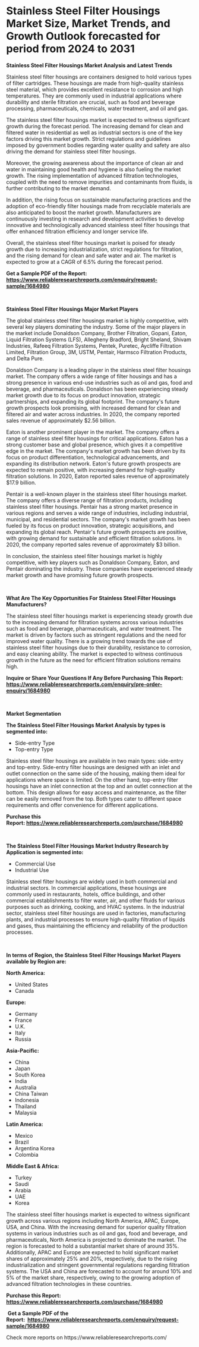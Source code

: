 <p><h1>Stainless Steel Filter Housings Market Size, Market Trends, and Growth Outlook forecasted for period from 2024 to 2031</h1></p><p><strong>Stainless Steel Filter Housings Market Analysis and Latest Trends</strong></p>
<p><p>Stainless steel filter housings are containers designed to hold various types of filter cartridges. These housings are made from high-quality stainless steel material, which provides excellent resistance to corrosion and high temperatures. They are commonly used in industrial applications where durability and sterile filtration are crucial, such as food and beverage processing, pharmaceuticals, chemicals, water treatment, and oil and gas.</p><p>The stainless steel filter housings market is expected to witness significant growth during the forecast period. The increasing demand for clean and filtered water in residential as well as industrial sectors is one of the key factors driving this market growth. Strict regulations and guidelines imposed by government bodies regarding water quality and safety are also driving the demand for stainless steel filter housings.</p><p>Moreover, the growing awareness about the importance of clean air and water in maintaining good health and hygiene is also fueling the market growth. The rising implementation of advanced filtration technologies, coupled with the need to remove impurities and contaminants from fluids, is further contributing to the market demand.</p><p>In addition, the rising focus on sustainable manufacturing practices and the adoption of eco-friendly filter housings made from recyclable materials are also anticipated to boost the market growth. Manufacturers are continuously investing in research and development activities to develop innovative and technologically advanced stainless steel filter housings that offer enhanced filtration efficiency and longer service life.</p><p>Overall, the stainless steel filter housings market is poised for steady growth due to increasing industrialization, strict regulations for filtration, and the rising demand for clean and safe water and air. The market is expected to grow at a CAGR of 6.5% during the forecast period.</p></p>
<p><strong>Get a Sample PDF of the Report:&nbsp; <a href="https://www.reliableresearchreports.com/enquiry/request-sample/1684980">https://www.reliableresearchreports.com/enquiry/request-sample/1684980</a></strong></p>
<p>&nbsp;</p>
<p><strong>Stainless Steel Filter Housings Major Market Players</strong></p>
<p><p>The global stainless steel filter housings market is highly competitive, with several key players dominating the industry. Some of the major players in the market include Donaldson Company, Brother Filtration, Gopani, Eaton, Liquid Filtration Systems (LFS), Allegheny Bradford, Bright Sheland, Shivam Industries, Rafeeq Filtration Systems, Pentek, Puretec, Aycliffe Filtration Limited, Filtration Group, 3M, USTM, Pentair, Harmsco Filtration Products, and Delta Pure.</p><p>Donaldson Company is a leading player in the stainless steel filter housings market. The company offers a wide range of filter housings and has a strong presence in various end-use industries such as oil and gas, food and beverage, and pharmaceuticals. Donaldson has been experiencing steady market growth due to its focus on product innovation, strategic partnerships, and expanding its global footprint. The company's future growth prospects look promising, with increased demand for clean and filtered air and water across industries. In 2020, the company reported sales revenue of approximately $2.56 billion.</p><p>Eaton is another prominent player in the market. The company offers a range of stainless steel filter housings for critical applications. Eaton has a strong customer base and global presence, which gives it a competitive edge in the market. The company's market growth has been driven by its focus on product differentiation, technological advancements, and expanding its distribution network. Eaton's future growth prospects are expected to remain positive, with increasing demand for high-quality filtration solutions. In 2020, Eaton reported sales revenue of approximately $17.9 billion.</p><p>Pentair is a well-known player in the stainless steel filter housings market. The company offers a diverse range of filtration products, including stainless steel filter housings. Pentair has a strong market presence in various regions and serves a wide range of industries, including industrial, municipal, and residential sectors. The company's market growth has been fueled by its focus on product innovation, strategic acquisitions, and expanding its global reach. Pentair's future growth prospects are positive, with growing demand for sustainable and efficient filtration solutions. In 2020, the company reported sales revenue of approximately $3 billion.</p><p>In conclusion, the stainless steel filter housings market is highly competitive, with key players such as Donaldson Company, Eaton, and Pentair dominating the industry. These companies have experienced steady market growth and have promising future growth prospects.</p></p>
<p>&nbsp;</p>
<p><strong>What Are The Key Opportunities For Stainless Steel Filter Housings Manufacturers?</strong></p>
<p><p>The stainless steel filter housings market is experiencing steady growth due to the increasing demand for filtration systems across various industries such as food and beverage, pharmaceuticals, and water treatment. The market is driven by factors such as stringent regulations and the need for improved water quality. There is a growing trend towards the use of stainless steel filter housings due to their durability, resistance to corrosion, and easy cleaning ability. The market is expected to witness continuous growth in the future as the need for efficient filtration solutions remains high.</p></p>
<p><strong>Inquire or Share Your Questions If Any Before Purchasing This Report: <a href="https://www.reliableresearchreports.com/enquiry/pre-order-enquiry/1684980">https://www.reliableresearchreports.com/enquiry/pre-order-enquiry/1684980</a></strong></p>
<p>&nbsp;</p>
<p><strong>Market Segmentation</strong></p>
<p><strong>The Stainless Steel Filter Housings Market Analysis by types is segmented into:</strong></p>
<p><ul><li>Side-entry Type</li><li>Top-entry Type</li></ul></p>
<p><p>Stainless steel filter housings are available in two main types: side-entry and top-entry. Side-entry filter housings are designed with an inlet and outlet connection on the same side of the housing, making them ideal for applications where space is limited. On the other hand, top-entry filter housings have an inlet connection at the top and an outlet connection at the bottom. This design allows for easy access and maintenance, as the filter can be easily removed from the top. Both types cater to different space requirements and offer convenience for different applications.</p></p>
<p><strong>Purchase this Report:&nbsp;<a href="https://www.reliableresearchreports.com/purchase/1684980">https://www.reliableresearchreports.com/purchase/1684980</a></strong></p>
<p>&nbsp;</p>
<p><strong>The Stainless Steel Filter Housings Market Industry Research by Application is segmented into:</strong></p>
<p><ul><li>Commercial Use</li><li>Industrial Use</li></ul></p>
<p><p>Stainless steel filter housings are widely used in both commercial and industrial sectors. In commercial applications, these housings are commonly used in restaurants, hotels, office buildings, and other commercial establishments to filter water, air, and other fluids for various purposes such as drinking, cooking, and HVAC systems. In the industrial sector, stainless steel filter housings are used in factories, manufacturing plants, and industrial processes to ensure high-quality filtration of liquids and gases, thus maintaining the efficiency and reliability of the production processes.</p></p>
<p>&nbsp;</p>
<p><strong>In terms of Region, the Stainless Steel Filter Housings Market Players available by Region are:</strong></p>
<p>
    <p> <strong> North America: </strong>
        <ul>
            <li>United States</li>
            <li>Canada</li>
        </ul>
        </p> 
    <p> <strong> Europe: </strong>
        <ul>
            <li>Germany</li>
            <li>France</li>
            <li>U.K.</li>
            <li>Italy</li>
            <li>Russia</li>
        </ul>
        </p> 
    <p> <strong> Asia-Pacific: </strong>
        <ul>
            <li>China</li>
            <li>Japan</li>
            <li>South Korea</li>
            <li>India</li>
            <li>Australia</li>
            <li>China Taiwan</li>
            <li>Indonesia</li>
            <li>Thailand</li>
            <li>Malaysia</li>
        </ul>
        </p> 
    <p> <strong> Latin America: </strong>
        <ul>
            <li>Mexico</li>
            <li>Brazil</li>
            <li>Argentina Korea</li>
            <li>Colombia</li>
        </ul>
        </p> 
    <p> <strong> Middle East & Africa: </strong>
        <ul>
            <li>Turkey</li>
            <li>Saudi</li>
            <li>Arabia</li>
            <li>UAE</li>
            <li>Korea</li>
        </ul>
    </p>
    </p>
<p><p>The stainless steel filter housings market is expected to witness significant growth across various regions including North America, APAC, Europe, USA, and China. With the increasing demand for superior quality filtration systems in various industries such as oil and gas, food and beverage, and pharmaceuticals, North America is projected to dominate the market. The region is forecasted to hold a substantial market share of around 35%. Additionally, APAC and Europe are expected to hold significant market shares of approximately 25% and 20%, respectively, due to the rising industrialization and stringent governmental regulations regarding filtration systems. The USA and China are forecasted to account for around 10% and 5% of the market share, respectively, owing to the growing adoption of advanced filtration technologies in these countries.</p></p>
<p><strong>Purchase this Report: <a href="https://www.reliableresearchreports.com/purchase/1684980">https://www.reliableresearchreports.com/purchase/1684980</a></strong></p>
<p>&nbsp;<strong>Get a Sample PDF of the Report:&nbsp;&nbsp;<a href="https://www.reliableresearchreports.com/enquiry/request-sample/1684980">https://www.reliableresearchreports.com/enquiry/request-sample/1684980</a></strong></p>
<p><strong></strong></p>
<p>Check more reports on https://www.reliableresearchreports.com/</p>